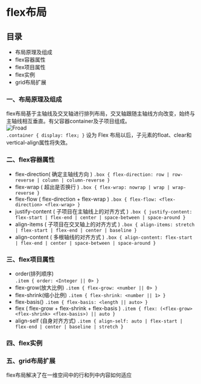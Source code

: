 # flex布局

## 目录
* 布局原理及组成
* flex容器属性
* flex项目属性
* flex实例
* grid布局扩展

### 一、布局原理及组成

flex布局基于主轴线及交叉轴进行排列布局，交叉轴跟随主轴线方向改变，始终与主轴线相互垂直。有父容器container及子项目组成。<br>
![Froad](https://www.w3.org/TR/css-flexbox-1/images/flex-direction-terms.svg)<br>
``
.container {
    display: flex;
}
``
设为 Flex 布局以后，子元素的float、clear和vertical-align属性将失效。

### 二、flex容器属性
* flex-direction( 确定主轴线方向 )
``
.box { flex-direction: row | row-reverse | column | column-reverse }
``
* flex-wrap ( 超出是否换行 )
``
.box { flex-wrap: nowrap | wrap | wrap-reverse }
``
* flex-flow ( flex-direction + flex-wrap )
``
.box { flex-flow: <flex-direction> <flex-wrap> }
``
* justify-content   ( 子项目在主轴线上的对齐方式 )
``
.box { justify-content: flex-start | flex-end | center | space-between | space-around }
``
* align-items   ( 子项目在交叉轴上的对齐方式 )
``
.box { align-items: stretch | flex-start | flex-end | center | baseline }
``
* align-content ( 多根轴线的对齐方式 )
``
.box { align-content: flex-start | flex-end | center | space-between | space-around }
``

### 三、flex项目属性
* order(排列顺序)<br>
`
.item { order: <Integer || 0> }
`
* flex-grow(放大比例)
`
.item { flex-grow: <number || 0> }
`
* flex-shrink(缩小比例)
`
.item { flex-shrink: <number || 1> }
`
* flex-basis()
`
.item { flex-basis: <length || auto> }
`
* flex ( flex-grow + flex-shrink + flex-basis )
`
.item { flex: (<flex-grow> <flex-shrink> <flex-basis>) || auto }
`
* align-self (自身对齐方式)
`
.item { align-self: auto | flex-start | flex-end | center | baseline | stretch }
`

### 四、flex实例

### 五、grid布局扩展
flex布局解决了在一维空间中的行和列中内容如何适应


